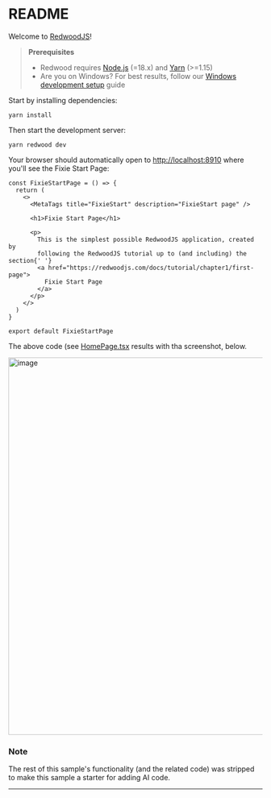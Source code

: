 # README

Welcome to [RedwoodJS](https://redwoodjs.com)!

> **Prerequisites**
>
> - Redwood requires [Node.js](https://nodejs.org/en/) (=18.x) and [Yarn](https://yarnpkg.com/) (>=1.15)
> - Are you on Windows? For best results, follow our [Windows development setup](https://redwoodjs.com/docs/how-to/windows-development-setup) guide

Start by installing dependencies:

```
yarn install
```

Then start the development server:

```
yarn redwood dev
```

Your browser should automatically open to [http://localhost:8910](http://localhost:8910) where you'll see the Fixie Start Page:


```
const FixieStartPage = () => {
  return (
    <>
      <MetaTags title="FixieStart" description="FixieStart page" />

      <h1>Fixie Start Page</h1>

      <p>
        This is the simplest possible RedwoodJS application, created by
        following the RedwoodJS tutorial up to (and including) the section{' '}
        <a href="https://redwoodjs.com/docs/tutorial/chapter1/first-page">
          Fixie Start Page
        </a>
      </p>
    </>
  )
}

export default FixieStartPage
```

The above code (see [HomePage.tsx](https://github.com/adriatic/rw-minimal-app/blob/main/web/src/pages/HomePage/HomePage.tsx) results with tha screenshot, below.

<img width="749" alt="image" src="https://github.com/adriatic/screenshots/assets/2712405/47371d36-76fa-41fa-95eb-336c9d3a2297"/>

<h3>Note</h3>
The rest of this sample's functionality (and the related  code) was stripped to make this sample a starter for adding AI code.

---

